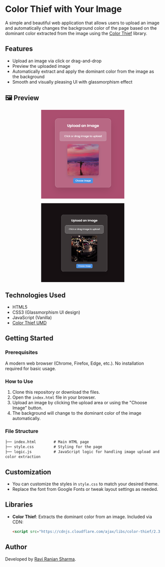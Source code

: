# Color Thief with Your Image

A simple and beautiful web application that allows users to upload an image and automatically changes the background color of the page based on the dominant color extracted from the image using the [Color Thief](https://lokeshdhakar.com/projects/color-thief/) library.

## Features

* Upload an image via click or drag-and-drop
* Preview the uploaded image
* Automatically extract and apply the dominant color from the image as the background
* Smooth and visually pleasing UI with glassmorphism effect

## 🖼 Preview

<div style="display: flex; gap: 15px; flex-wrap: wrap; justify-content: center; align-items: center;">
  <img src="look/pink.png" style="width: 270px;" />
  <img src="look/gray.png" style="width: 270px;" />
</div>

## Technologies Used

* HTML5
* CSS3 (Glassmorphism UI design)
* JavaScript (Vanilla)
* [Color Thief UMD](https://cdnjs.com/libraries/color-thief)

## Getting Started

### Prerequisites

A modern web browser (Chrome, Firefox, Edge, etc.). No installation required for basic usage.

### How to Use

1. Clone this repository or download the files.
2. Open the `index.html` file in your browser.
3. Upload an image by clicking the upload area or using the "Choose Image" button.
4. The background will change to the dominant color of the image automatically.

### File Structure

```
├── index.html        # Main HTML page
├── style.css         # Styling for the page
├── logic.js          # JavaScript logic for handling image upload and color extraction
```

## Customization

* You can customize the styles in `style.css` to match your desired theme.
* Replace the font from Google Fonts or tweak layout settings as needed.

## Libraries

* **Color Thief**: Extracts the dominant color from an image. Included via CDN:

  ```html
  <script src="https://cdnjs.cloudflare.com/ajax/libs/color-thief/2.3.2/color-thief.umd.js"></script>
  ```

## Author

Developed by [Ravi Ranjan Sharma](https://www.instagram.com/nr_snorlax/).
